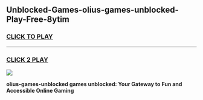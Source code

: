 
## Unblocked-Games-olius-games-unblocked-Play-Free-8ytim
<h3>
<a href="https://premium76.site?title=olius-games-unblocked&ref=15A">CLICK TO PLAY</a></h3>
<hr>

<h3>
<a href="https://premium76.site?title=olius-games-unblocked&ref=15A">CLICK 2 PLAY</a>
  
</h3>

<a href="https://premium76.site?title=olius-games-unblocked&ref=15A"><img src="https://clearcache.store/games.png"></a>


**olius-games-unblocked games unblocked: Your Gateway to Fun and Accessible Online Gaming**
